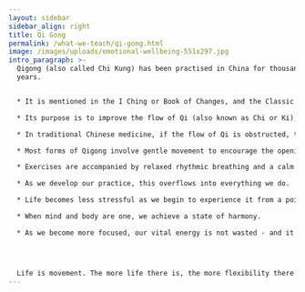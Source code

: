 ```yaml
---
layout: sidebar
sidebar_align: right
title: Qi Gong
permalink: /what-we-teach/qi-gong.html
image: /images/uploads/emotional-wellbeing-551x297.jpg
intro_paragraph: >-
  Qigong (also called Chi Kung) has been practised in China for thousands of
  years.


  * It is mentioned in the I Ching or Book of Changes, and the Classic on Internal Medicine written by the Yellow Emperor (2697-2597BC). 

  * Its purpose is to improve the flow of Qi (also known as Chi or Ki), or vital energy. 

  * In traditional Chinese medicine, if the flow of Qi is obstructed, the bones ligaments and muscles contract, leading to stiffness and ill-health. 

  * Most forms of Qigong involve gentle movement to encourage the opening of joints and the softening of tensions held in both body and mind. 

  * Exercises are accompanied by relaxed rhythmic breathing and a calm focused mind to promote a sense of stillness within movement. 

  * As we develop our practice, this overflows into everything we do. 

  * Life becomes less stressful as we begin to experience it from a point of restful stillness. 

  * When mind and body are one, we achieve a state of harmony. 

  * As we become more focused, our vital energy is not wasted - and it is renewable!




  Life is movement. The more life there is, the more flexibility there is. The more fluid you are, the more you are alive. – Arnaud Desjardins
---
```

